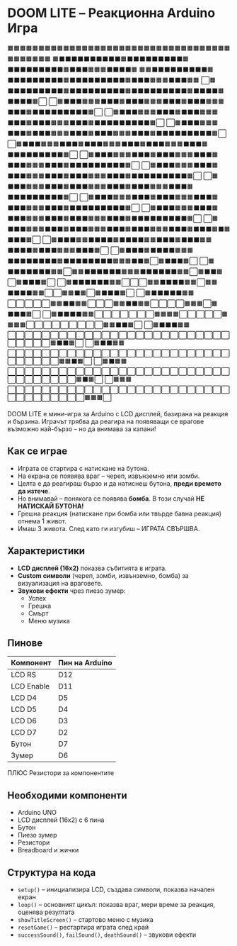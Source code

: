 # DOOM LITE – Реакционна Arduino Игра


🟧🟧🟧🟧🟧🟧🟧🟧🟧🟧🟧🟧🟧🟧🟧🟧🟧🟧🟧🟧🟧🟧🟧🟧🟧🟧🟧🟧🟧🟧🟧🟧🟧🟧🟧🟧🟧🟧🟧🟧🟧🟧🟧
🟧⬛⬛⬛⬛⬛⬛⬛⬛⬛⬛🟧⬛⬛⬛⬛⬛⬛⬛⬛⬛🟧⬛⬛⬛⬛⬛⬛⬛⬛⬛🟧⬛⬛⬛🟧🟧🟧⬛⬛⬛⬛🟧
🟧🟧⬛⬛⬛⬛⬛⬛⬛⬛⬛🟧⬛⬛⬛⬛⬛⬛⬛⬛⬛🟧⬛⬛⬛⬛⬛⬛⬛⬛⬛🟧⬛⬛⬛🟧🟧🟧⬛⬛⬛🟧🟧
⬜🟧⬛⬛⬛⬛⬛⬛⬛⬛⬛🟧⬛⬛⬛⬛⬛⬛⬛⬛⬛🟧⬛⬛⬛⬛⬛⬛⬛⬛⬛🟧⬛⬛⬛⬛🟧⬛⬛⬛⬛🟧⬜
⬜🟧⬛⬛⬛🟧🟧🟧⬛⬛⬛🟧⬛⬛⬛🟧🟧🟧⬛⬛⬛🟧⬛⬛⬛🟧🟧🟧⬛⬛⬛🟧⬛⬛⬛⬛⬛⬛⬛⬛⬛🟧⬜
⬜🟧⬛⬛⬛🟧🟧🟧⬛⬛⬛🟧⬛⬛⬛🟧🟧🟧⬛⬛⬛🟧⬛⬛⬛🟧🟧🟧⬛⬛⬛🟧⬛⬛⬛⬛⬛⬛⬛⬛⬛🟧⬜
⬜🟧⬛⬛⬛🟧🟧🟧⬛⬛⬛🟧⬛⬛⬛🟧🟧🟧⬛⬛⬛🟧⬛⬛⬛🟧🟧🟧⬛⬛⬛🟧⬛⬛⬛⬛⬛⬛⬛⬛⬛🟧⬜
⬜🟧⬛⬛⬛🟧🟧🟧⬛⬛⬛🟧⬛⬛⬛🟧🟧🟧⬛⬛⬛🟧⬛⬛⬛🟧🟧🟧⬛⬛⬛🟧⬛⬛⬛⬛⬛⬛⬛⬛⬛🟧⬜
⬜🟧⬛⬛⬛🟧🟧🟧⬛⬛⬛🟧⬛⬛⬛🟧🟧🟧⬛⬛⬛🟧⬛⬛⬛🟧🟧🟧⬛⬛⬛🟧⬛⬛⬛⬛⬛⬛⬛⬛⬛🟧⬜
⬜🟧⬛⬛⬛🟧🟧🟧⬛⬛⬛🟧⬛⬛⬛🟧🟧🟧⬛⬛⬛🟧⬛⬛⬛🟧🟧🟧⬛⬛⬛🟧⬛⬛⬛⬛⬛⬛⬛⬛⬛🟧⬜
⬜🟧⬛⬛⬛🟧🟧🟧⬛⬛⬛🟧⬛⬛⬛🟧🟧🟧⬛⬛⬛🟧⬛⬛⬛🟧🟧🟧⬛⬛⬛🟧⬛⬛⬛⬛⬛⬛⬛⬛⬛🟧⬜
⬜🟧⬛⬛⬛🟧🟧🟧⬛⬛⬛🟧⬛⬛⬛🟧🟧🟧⬛⬛⬛🟧⬛⬛⬛🟧🟧🟧⬛⬛⬛🟧⬛⬛⬛⬛⬛⬛⬛⬛⬛🟧⬜
⬜🟧⬛⬛⬛🟧🟧🟧⬛⬛⬛🟧⬛⬛⬛🟧🟧🟧⬛⬛⬛🟧⬛⬛⬛🟧🟧🟧⬛⬛⬛🟧⬛⬛⬛⬛⬛⬛⬛⬛⬛🟧⬜
⬜🟧⬛⬛⬛🟧🟧🟧⬛⬛⬛🟧⬛⬛⬛🟧🟧🟧⬛⬛⬛🟧⬛⬛⬛🟧🟧🟧⬛⬛⬛🟧⬛⬛⬛🟧⬛🟧⬛⬛⬛🟧⬜
⬜🟧⬛⬛⬛🟧🟧⬛⬛⬛⬛🟧⬛⬛⬛⬛🟧🟧⬛⬛⬛🟧⬛⬛⬛🟧🟧⬛⬛⬛⬛🟧⬛⬛⬛🟧🟧🟧⬛⬛⬛🟧⬜
⬜🟧⬛⬛⬛🟧⬛⬛⬛⬛🟧🟧🟧⬛⬛⬛⬛⬛⬛⬛⬛🟧⬛⬛⬛⬛⬛⬛⬛⬛🟧🟧🟧⬛⬛🟧⬜🟧⬛⬛⬛🟧⬜
⬜🟧⬛⬛⬛⬛⬛⬛⬛🟧🟧⬜🟧🟧⬛⬛⬛⬛⬛⬛🟧🟧🟧⬛⬛⬛⬛⬛⬛🟧🟧⬜🟧⬛⬛🟧⬜🟧⬛⬛⬛🟧⬜
⬜🟧⬛⬛⬛⬛⬛⬛🟧🟧⬜⬜⬜🟧🟧⬛⬛⬛⬛🟧🟧⬜🟧🟧⬛⬛⬛⬛🟧🟧⬜⬜🟧🟧⬛🟧⬜🟧⬛⬛⬛🟧⬜
⬜🟧⬛⬛⬛⬛⬛🟧🟧⬜⬜⬜⬜⬜🟧🟧⬛⬛🟧🟧⬜⬜⬜🟧🟧⬛⬛🟧🟧⬜⬜⬜⬜🟧🟧🟧⬜🟧⬛⬛⬛🟧⬜
⬜🟧⬛⬛⬛⬛🟧🟧⬜⬜⬜⬜⬜⬜⬜🟧🟧🟧🟧⬜⬜⬜⬜⬜🟧🟧🟧🟧⬜⬜⬜⬜⬜⬜⬜⬜⬜🟧🟧⬛⬛🟧⬜
⬜🟧⬛⬛⬛🟧🟧⬜⬜⬜⬜⬜⬜⬜⬜⬜⬜⬜⬜⬜⬜⬜⬜⬜⬜⬜⬜⬜⬜⬜⬜⬜⬜⬜⬜⬜⬜⬜🟧⬛⬛🟧⬜
⬜🟧⬛⬛🟧🟧⬜⬜⬜⬜⬜⬜⬜⬜⬜⬜⬜⬜⬜⬜⬜⬜⬜⬜⬜⬜⬜⬜⬜⬜⬜⬜⬜⬜⬜⬜⬜⬜🟧🟧⬛🟧⬜
⬜🟧⬛🟧🟧⬜⬜⬜⬜⬜⬜⬜⬜⬜⬜⬜⬜⬜⬜⬜⬜⬜⬜⬜⬜⬜⬜⬜⬜⬜⬜⬜⬜⬜⬜⬜⬜⬜⬜🟧⬛🟧⬜
⬜🟧🟧🟧⬜⬜⬜⬜⬜⬜⬜⬜⬜⬜⬜⬜⬜⬜⬜⬜⬜⬜⬜⬜⬜⬜⬜⬜⬜⬜⬜⬜⬜⬜⬜⬜⬜⬜⬜🟧🟧🟧⬜

DOOM LITE е мини-игра за Arduino с LCD дисплей, базирана на реакция и бързина. Играчът трябва да реагира на появяващи се врагове възможно най-бързо – но да внимава за капани!

##  Как се играе

- Играта се стартира с натискане на бутона.
- На екрана се появява враг – череп, извънземно или зомби.
- Целта е да реагираш бързо и да натиснеш бутона, **преди времето да изтече**.
- Но внимавай – понякога се появява **бомба**. В този случай **НЕ НАТИСКАЙ БУТОНА!**
- Грешна реакция (натискане при бомба или твърде бавна реакция) отнема 1 живот.
- Имаш 3 живота. След като ги изгубиш – ИГРАТА СВЪРШВА.

##  Характеристики

- **LCD дисплей (16x2)** показва събитията в играта.
- **Custom символи** (череп, зомби, извънземно, бомба) за визуализация на враговете.
- **Звукови ефекти** чрез пиезо зумер:
  - Успех
  - Грешка
  - Смърт
  - Меню музика

##  Пинове

| Компонент     | Пин на Arduino |
|---------------|----------------|
| LCD RS        | D12            |
| LCD Enable    | D11            |
| LCD D4        | D5             |
| LCD D5        | D4             |
| LCD D6        | D3             |
| LCD D7        | D2             |
| Бутон         | D7             |
| Зумер         | D6             |
ПЛЮС Резистори за компонентите
  
##  Необходими компоненти

- Arduino UNO 
- LCD дисплей (16x2) с 6 пина
- Бутон  
- Пиезо зумер 
- Резистори 
- Breadboard и жички

##  Структура на кода

- `setup()` – инициализира LCD, създава символи, показва начален екран
- `loop()` – основният цикъл: показва враг, мери време за реакция, оценява резултата
- `showTitleScreen()` – стартово меню с музика
- `resetGame()` – рестартира играта след край
- `successSound()`, `failSound()`, `deathSound()` – звукови ефекти
